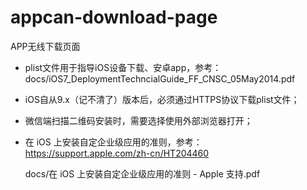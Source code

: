 # appcan-download-page
APP无线下载页面

* plist文件用于指导iOS设备下载、安卓app，参考：
  docs/iOS7_DeploymentTechncialGuide_FF_CNSC_05May2014.pdf

* iOS自从9.x（记不清了）版本后，必须通过HTTPS协议下载plist文件；

* 微信端扫描二维码安装时，需要选择使用外部浏览器打开；

* 在 iOS 上安装自定企业级应用的准则，参考：
  https://support.apple.com/zh-cn/HT204460

  docs/在 iOS 上安装自定企业级应用的准则 - Apple 支持.pdf